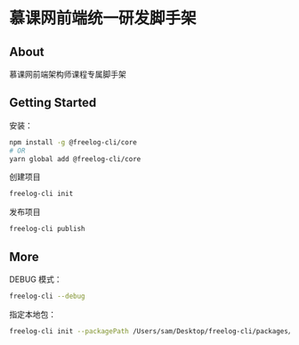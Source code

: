 # 慕课网前端统一研发脚手架

## About

慕课网前端架构师课程专属脚手架

## Getting Started

安装：

```bash
npm install -g @freelog-cli/core
# OR
yarn global add @freelog-cli/core
```

创建项目

```bash
freelog-cli init 
```

发布项目

```bash
freelog-cli publish
```

## More

DEBUG 模式：

```bash
freelog-cli --debug
```

指定本地包：

```bash
freelog-cli init --packagePath /Users/sam/Desktop/freelog-cli/packages/init/
```

